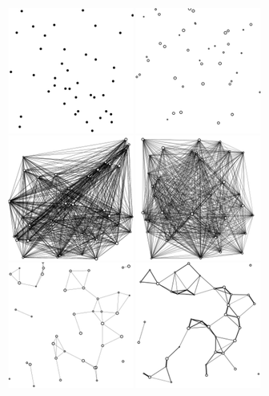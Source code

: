 <img src="assets/download.png" width="250" display="inline-block">
<img src="assets/2022.12.10-14.46.46.png" width="250">
<img src="assets/2022.12.11-15.06.43.png" width="250">
<img src="assets/2022.12.11-15.15.16.png" width="250">
<img src="assets/2022.12.11-15.34.42.png" width="250">
<img src="assets/2022.12.11-15.45.59.png" width="250">
